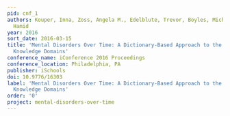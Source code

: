 ```yaml
---
pid: cnf_1
authors: Kouper, Inna, Zoss, Angela M., Edelblute, Trevor, Boyles, Michael and Ekbia,
  Hamid
year: 2016
sort_date: 2016-03-15
title: 'Mental Disorders Over Time: A Dictionary-Based Approach to the Analysis of
  Knowledge Domains'
conference_name: iConference 2016 Proceedings
conference_location: Philadelphia, PA
publisher: iSchools
doi: 10.9776/16303
label: 'Mental Disorders Over Time: A Dictionary-Based Approach to the Analysis of
  Knowledge Domains'
order: '0'
project: mental-disorders-over-time
---
```

